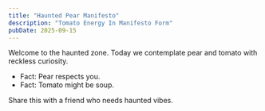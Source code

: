 ```yaml
---
title: "Haunted Pear Manifesto"
description: "Tomato Energy In Manifesto Form"
pubDate: 2025-09-15
---
```

Welcome to the haunted zone. Today we contemplate pear and tomato with reckless curiosity.

- Fact: Pear respects you.
- Fact: Tomato might be soup.

Share this with a friend who needs haunted vibes.
